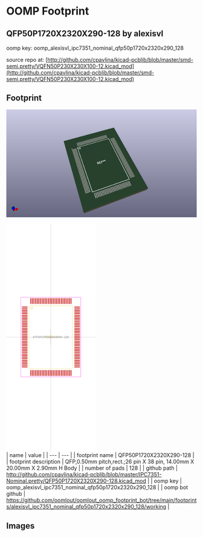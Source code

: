 # OOMP Footprint  
## QFP50P1720X2320X290-128  by alexisvl  
  
oomp key: oomp_alexisvl_ipc7351_nominal_qfp50p1720x2320x290_128  
  
source repo at: [http://github.com/cpavlina/kicad-pcblib/blob/master/smd-semi.pretty/VQFN50P230X230X100-12.kicad_mod](http://github.com/cpavlina/kicad-pcblib/blob/master/smd-semi.pretty/VQFN50P230X230X100-12.kicad_mod)  
## Footprint  
  
[![working_kicad_pcb_3d.png](working_kicad_pcb_3d_600.png)](working_kicad_pcb_3d.png)  
  
[![working.png](working_600.png)](working.png)  
| name | value | 
| --- | --- | 
| footprint name | QFP50P1720X2320X290-128 | 
| footprint description | QFP,0.50mm pitch,rect.;26 pin X 38 pin, 14.00mm X 20.00mm X 2.90mm H Body | 
| number of pads | 128 | 
| github path | http://github.com/cpavlina/kicad-pcblib/blob/master/IPC7351-Nominal.pretty/QFP50P1720X2320X290-128.kicad_mod | 
| oomp key | oomp_alexisvl_ipc7351_nominal_qfp50p1720x2320x290_128 | 
| oomp bot github | https://github.com/oomlout/oomlout_oomp_footprint_bot/tree/main/footprints/alexisvl_ipc7351_nominal_qfp50p1720x2320x290_128/working | 
## Images  
